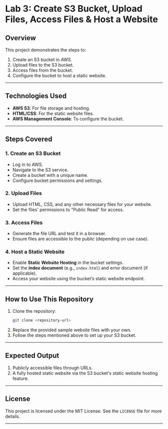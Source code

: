 

# **Lab 3: Create S3 Bucket, Upload Files, Access Files & Host a Website**

## **Overview**
This project demonstrates the steps to:
1. Create an S3 bucket in AWS.
2. Upload files to the S3 bucket.
3. Access files from the bucket.
4. Configure the bucket to host a static website.

---

## **Technologies Used**
- **AWS S3**: For file storage and hosting.
- **HTML/CSS**: For the static website files.
- **AWS Management Console**: To configure the bucket.

---

## **Steps Covered**
### **1. Create an S3 Bucket**
- Log in to AWS.
- Navigate to the S3 service.
- Create a bucket with a unique name.
- Configure bucket permissions and settings.

### **2. Upload Files**
- Upload HTML, CSS, and any other necessary files for your website.
- Set the files' permissions to "Public Read" for access.

### **3. Access Files**
- Generate the file URL and test it in a browser.
- Ensure files are accessible to the public (depending on use case).

### **4. Host a Static Website**
- Enable **Static Website Hosting** in the bucket settings.
- Set the **index document** (e.g., `index.html`) and error document (if applicable).
- Access your website using the bucket’s static website endpoint.

---

## **How to Use This Repository**
1. Clone the repository:
   ```bash
   git clone <repository-url>
   ```
2. Replace the provided sample website files with your own.
3. Follow the steps mentioned above to set up your S3 bucket.

---

## **Expected Output**
1. Publicly accessible files through URLs.
2. A fully hosted static website via the S3 bucket's static website hosting feature.

---

## **License**
This project is licensed under the MIT License. See the `LICENSE` file for more details.

---
